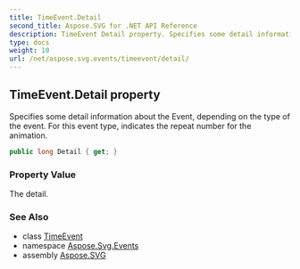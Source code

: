 ```yaml
---
title: TimeEvent.Detail
second_title: Aspose.SVG for .NET API Reference
description: TimeEvent Detail property. Specifies some detail information about the Event depending on the type of the event. For this event type indicates the repeat number for the animation
type: docs
weight: 10
url: /net/aspose.svg.events/timeevent/detail/
---
```

## TimeEvent.Detail property

Specifies some detail information about the Event, depending on the type of the event. For this event type, indicates the repeat number for the animation.

```csharp
public long Detail { get; }
```

### Property Value

The detail.

### See Also

* class [TimeEvent](../)
* namespace [Aspose.Svg.Events](../../../aspose.svg.events/)
* assembly [Aspose.SVG](../../../)
